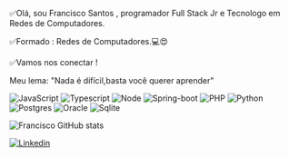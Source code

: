  ✅Olá, sou Francisco Santos , programador Full Stack Jr e Tecnologo em Redes de Computadores.
 
 ✅Formado : Redes de Computadores.💻😍
 
 ✅Vamos nos conectar !
 
 Meu lema: "Nada é difícil,basta você querer aprender"
 
 ![JavaScript](https://img.shields.io/badge/JavaScript-F7DF1E?style=for-the-badge&logo=javascript&logoColor=black)
 ![Typescript](https://img.shields.io/badge/TypeScript-007ACC?style=for-the-badge&logo=typescript&logoColor=white)
 ![Node](https://img.shields.io/badge/Node.js-43853D?style=for-the-badge&logo=node.js&logoColor=white)
 ![Spring-boot](https://img.shields.io/badge/Spring-6DB33F?style=for-the-badge&logo=spring&logoColor=white)
 ![PHP](https://img.shields.io/badge/PHP-777BB4?style=for-the-badge&logo=php&logoColor=white)
 ![Python](https://img.shields.io/badge/Python-14354C?style=for-the-badge&logo=python&logoColor=white)
 ![Postgres](https://img.shields.io/badge/PostgreSQL-316192?style=for-the-badge&logo=postgresql&logoColor=white)
 ![Oracle](https://img.shields.io/badge/Oracle-F80000?style=for-the-badge&logo=Oracle&logoColor=white)
 ![Sqlite](https://img.shields.io/badge/SQLite-07405E?style=for-the-badge&logo=sqlite&logoColor=white)
 
 ![Francisco GitHub stats](https://github-readme-stats.vercel.app/api?username=09franchico&show_icons=true&theme=radical)
 
 [![Linkedin](https://img.shields.io/badge/LinkedIn-0077B5?style=for-the-badge&logo=linkedin&logoColor=white)](https://www.linkedin.com/in/francisco-santos-339884201/)

